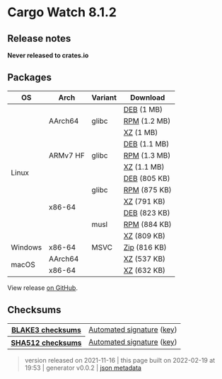# Cargo Watch 8.1.2

## Release notes

<p dir="auto"><strong>Never released to crates.io</strong></p>

## Packages

<table class="downloads">
<thead>
<tr>
<th>OS</th>
<th>Arch</th>
<th>Variant</th>
<th>Download</th>

</tr>
</thead>
<tbody>
<tr>
						<td rowspan="12">Linux</td>
						
<td rowspan="3">AArch64</td>
            
						
<td rowspan="3">glibc</td>
            
<td><a class="download" href="https://github.com/watchexec/cargo-watch/releases/download/v8.1.2/cargo-watch-v8.1.2-aarch64-unknown-linux-gnu.deb">DEB</a> (1 MB)</td>
						
</tr>
					
<tr>
						
						
						
<td><a class="download" href="https://github.com/watchexec/cargo-watch/releases/download/v8.1.2/cargo-watch-v8.1.2-aarch64-unknown-linux-gnu.rpm">RPM</a> (1.2 MB)</td>
						
</tr>
					
<tr>
						
						
						
<td><a class="download" href="https://github.com/watchexec/cargo-watch/releases/download/v8.1.2/cargo-watch-v8.1.2-aarch64-unknown-linux-gnu.tar.xz">XZ</a> (1 MB)</td>
						
</tr>
					
<tr>
						
						
<td rowspan="3">ARMv7 HF</td>
            
						
<td rowspan="3">glibc</td>
            
<td><a class="download" href="https://github.com/watchexec/cargo-watch/releases/download/v8.1.2/cargo-watch-v8.1.2-armv7-unknown-linux-gnueabihf.deb">DEB</a> (1.1 MB)</td>
						
</tr>
					
<tr>
						
						
						
<td><a class="download" href="https://github.com/watchexec/cargo-watch/releases/download/v8.1.2/cargo-watch-v8.1.2-armv7-unknown-linux-gnueabihf.rpm">RPM</a> (1.3 MB)</td>
						
</tr>
					
<tr>
						
						
						
<td><a class="download" href="https://github.com/watchexec/cargo-watch/releases/download/v8.1.2/cargo-watch-v8.1.2-armv7-unknown-linux-gnueabihf.tar.xz">XZ</a> (1.1 MB)</td>
						
</tr>
					
<tr>
						
						
<td rowspan="6">x86-64</td>
            
						
<td rowspan="3">glibc</td>
            
<td><a class="download" href="https://github.com/watchexec/cargo-watch/releases/download/v8.1.2/cargo-watch-v8.1.2-x86_64-unknown-linux-gnu.deb">DEB</a> (805 KB)</td>
						
</tr>
					
<tr>
						
						
						
<td><a class="download" href="https://github.com/watchexec/cargo-watch/releases/download/v8.1.2/cargo-watch-v8.1.2-x86_64-unknown-linux-gnu.rpm">RPM</a> (875 KB)</td>
						
</tr>
					
<tr>
						
						
						
<td><a class="download" href="https://github.com/watchexec/cargo-watch/releases/download/v8.1.2/cargo-watch-v8.1.2-x86_64-unknown-linux-gnu.tar.xz">XZ</a> (791 KB)</td>
						
</tr>
					
<tr>
						
						
						
<td rowspan="3">musl</td>
            
<td><a class="download" href="https://github.com/watchexec/cargo-watch/releases/download/v8.1.2/cargo-watch-v8.1.2-x86_64-unknown-linux-musl.deb">DEB</a> (823 KB)</td>
						
</tr>
					
<tr>
						
						
						
<td><a class="download" href="https://github.com/watchexec/cargo-watch/releases/download/v8.1.2/cargo-watch-v8.1.2-x86_64-unknown-linux-musl.rpm">RPM</a> (884 KB)</td>
						
</tr>
					
<tr>
						
						
						
<td><a class="download" href="https://github.com/watchexec/cargo-watch/releases/download/v8.1.2/cargo-watch-v8.1.2-x86_64-unknown-linux-musl.tar.xz">XZ</a> (809 KB)</td>
						
</tr>
					
<tr>
						<td rowspan="1">Windows</td>
						
<td rowspan="1">x86-64</td>
            
						
<td rowspan="1">MSVC</td>
            
<td><a class="download" href="https://github.com/watchexec/cargo-watch/releases/download/v8.1.2/cargo-watch-v8.1.2-x86_64-pc-windows-msvc.zip">Zip</a> (816 KB)</td>
						
</tr>
					
<tr>
						<td rowspan="2">macOS</td>
						
<td rowspan="1">AArch64</td>
            
						
<td rowspan="1"></td>
            
<td><a class="download" href="https://github.com/watchexec/cargo-watch/releases/download/v8.1.2/cargo-watch-v8.1.2-aarch64-apple-darwin.tar.xz">XZ</a> (537 KB)</td>
						
</tr>
					
<tr>
						
						
<td rowspan="1">x86-64</td>
            
						
<td rowspan="1"></td>
            
<td><a class="download" href="https://github.com/watchexec/cargo-watch/releases/download/v8.1.2/cargo-watch-v8.1.2-x86_64-apple-darwin.tar.xz">XZ</a> (632 KB)</td>
						
</tr>
					</tbody>
</table>


View release [on GitHub](https://github.com/watchexec/cargo-watch/releases/v8.1.2).

## Checksums

<table class="signatures">
	
<tr>
<th><a href="https://github.com/watchexec/cargo-watch/releases/download/v8.1.2/B3SUMS">BLAKE3 checksums</a></th>
		
<td>
<a href="https://github.com/watchexec/cargo-watch/releases/download/v8.1.2/B3SUMS.auto.minisig">Automated signature</a>
(<a href="https://raw.githubusercontent.com/watchexec/cargo-watch/v8.1.2/.github/workflows/release.pub">key</a>)
</td>
		
</tr>
	
<tr>
<th><a href="https://github.com/watchexec/cargo-watch/releases/download/v8.1.2/SHA512SUMS">SHA512 checksums</a></th>
		
<td>
<a href="https://github.com/watchexec/cargo-watch/releases/download/v8.1.2/SHA512SUMS.auto.minisig">Automated signature</a>
(<a href="https://raw.githubusercontent.com/watchexec/cargo-watch/v8.1.2/.github/workflows/release.pub">key</a>)
</td>
		
</tr>
	
</table>




>	 version released on 2021-11-16
>	|
>	this page built on 2022-02-19 at 19:53
>	| generator v0.0.2
>	| [json metadata](meta.json)

